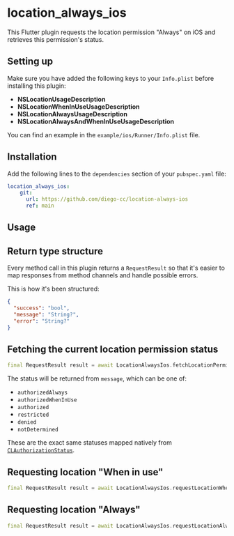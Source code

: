 # location_always_ios

This Flutter plugin requests the location permission "Always" on iOS and retrieves this permission's status.

## Setting up

Make sure you have added the following keys to your `Info.plist` before installing this plugin:

- __NSLocationUsageDescription__
- __NSLocationWhenInUseUsageDescription__
- __NSLocationAlwaysUsageDescription__
- __NSLocationAlwaysAndWhenInUseUsageDescription__

You can find an example in the `example/ios/Runner/Info.plist` file.

## Installation

Add the following lines to the `dependencies` section of your `pubspec.yaml` file:

```yaml
location_always_ios:
    git:
      url: https://github.com/diego-cc/location-always-ios
      ref: main
```

## Usage

## Return type structure

Every method call in this plugin returns a `RequestResult` so that it's easier to map responses from method channels and handle possible errors.

This is how it's been structured:

```json
{
  "success": "bool",
  "message": "String?",
  "error": "String?" 
}
```

## Fetching the current location permission status

```dart
final RequestResult result = await LocationAlwaysIos.fetchLocationPermissionStatus();
```

The status will be returned from `message`, which can be one of:

- `authorizedAlways`
- `authorizedWhenInUse`
- `authorized`
- `restricted`
- `denied`
- `notDetermined`

These are the exact same statuses mapped natively from [`CLAuthorizationStatus`]("https://developer.apple.com/documentation/corelocation/clauthorizationstatus" "CLAuthorizationStatus").

## Requesting location "When in use"

```dart
final RequestResult result = await LocationAlwaysIos.requestLocationWhenInUsePermission();
```

## Requesting location "Always"

```dart
final RequestResult result = await LocationAlwaysIos.requestLocationAlwaysPermission();
```